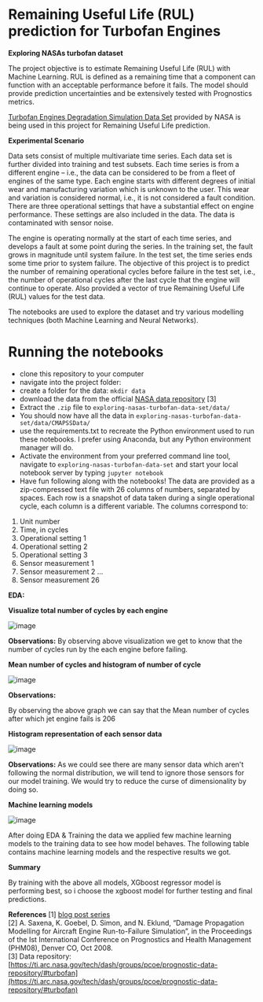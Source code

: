 # Remaining Useful Life (RUL) prediction for Turbofan Engines

**Exploring NASAs turbofan dataset**

The project objective is to estimate Remaining Useful Life (RUL) with Machine Learning. RUL is defined as a remaining time that a component can function with an acceptable performance before it fails. 
The model should provide prediction uncertainties and be extensively tested with Prognostics metrics.

[Turbofan Engines Degradation Simulation Data Set](https://ti.arc.nasa.gov/tech/dash/groups/pcoe/prognostic-data-repository/) provided by NASA is being used in this project for Remaining Useful Life prediction.

**Experimental Scenario** 

Data sets consist of multiple multivariate time series. Each data set is further divided into training and test subsets. Each time series is from a different engine – i.e., the data can be considered to be from a fleet of engines of the same type. Each engine starts with different degrees of initial wear and manufacturing variation which is unknown to the user. This wear and variation is considered normal, i.e., it is not considered a fault condition. There are three operational settings that have a substantial effect on engine performance. These settings are also included in the data. The data is contaminated with sensor noise.

The engine is operating normally at the start of each time series, and develops a fault at some point during the series. In the training set, the fault grows in magnitude until system failure. In the test set, the time series ends some time prior to system failure. The objective of this project is to predict the number of remaining operational cycles before failure in the test set, i.e., the number of operational cycles after the last cycle that the engine will continue to operate. Also provided a vector of true Remaining Useful Life (RUL) values for the test data. 

 The notebooks are used to explore the dataset and try various modelling techniques (both Machine Learning and Neural Networks).
 
# Running the notebooks
- clone this repository to your computer
- navigate into the project folder:  
- create a folder for the data: `mkdir data`
- download the data from the official [NASA data repository](https://ti.arc.nasa.gov/tech/dash/groups/pcoe/prognostic-data-repository/#turbofan) [3] 
- Extract the `.zip` file to `exploring-nasas-turbofan-data-set/data/`
- You should now have all the data in `exploring-nasas-turbofan-data-set/data/CMAPSSData/`
- use the requirements.txt to recreate the Python environment used to run these notebooks. I prefer using Anaconda, but any Python environment manager will do.
- Activate the environment from your preferred command line tool, navigate to `exploring-nasas-turbofan-data-set` and start your local notebook server by typing `jupyter notebook`
- Have fun following along with the notebooks!
The data are provided as a zip-compressed text file with 26 columns of numbers, separated by spaces. Each row is a snapshot of data taken during a single operational cycle, each column is a different variable. The columns correspond to:
1)	Unit number
2)	Time, in cycles
3)	Operational setting 1
4)	Operational setting 2
5)	Operational setting 3
6)	Sensor measurement 1
7)	Sensor measurement 2
...
26)	Sensor measurement 26

**EDA:**

 **Visualize total number of cycles by each engine**
 
 ![image](https://user-images.githubusercontent.com/98378358/210370613-dea3a5f3-03cf-405e-a07b-bcdbf50a0260.png)

 **Observations:**
By observing above visualization we get to know that the number of cycles run by the each engine before failing.

**Mean number of cycles and histogram of number of cycle**

![image](https://user-images.githubusercontent.com/98378358/210370646-d69d2be8-91ff-4d2c-bdef-8ce7f28511cb.png)

**Observations:** 

By observing the above graph we can say that the Mean number of cycles after which jet engine fails is 206


**Histogram representation of each sensor data**

 ![image](https://user-images.githubusercontent.com/98378358/210370691-966d1bb4-828c-4c60-a36c-1650c5a961d6.png)

**Observations:**
As we could see there are many sensor data which aren't following the normal distribution, we will tend to ignore those sensors for our model training. We would try to reduce the curse of dimensionality by doing so.

**Machine learning models**

![image](https://user-images.githubusercontent.com/98378358/210370762-e68d778c-29c3-4d2c-bcb4-b06d8ec00ff0.png)

After doing EDA & Training the data we applied few machine learning models to the training data to see how model behaves. The following table contains machine learning models and the respective results we got.
 
**Summary**

By training with the above all models, XGboost  regressor model is performing best, so i choose the xgboost model for further testing and final predictions.


**References**
[1] [blog post series](https://towardsdatascience.com/tagged/exploring-nasa-turbofan)  
[2] A. Saxena, K. Goebel, D. Simon, and N. Eklund, “Damage Propagation Modelling for Aircraft Engine Run-to-Failure Simulation”, in the Proceedings of the Ist International Conference on Prognostics and Health Management (PHM08),
 Denver CO, Oct 2008.  
[3] Data repository: [https://ti.arc.nasa.gov/tech/dash/groups/pcoe/prognostic-data-repository/#turbofan](https://ti.arc.nasa.gov/tech/dash/groups/pcoe/prognostic-data-repository/#turbofan)

